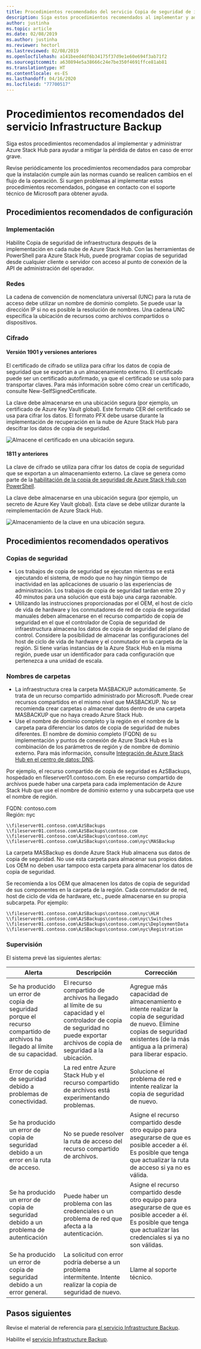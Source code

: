 ```yaml
---
title: Procedimientos recomendados del servicio Copia de seguridad de infraestructura para Azure Stack Hub
description: Siga estos procedimientos recomendados al implementar y administrar Azure Stack Hub para ayudar a mitigar la pérdida de datos en caso de error grave.
author: justinha
ms.topic: article
ms.date: 02/08/2019
ms.author: justinha
ms.reviewer: hectorl
ms.lastreviewed: 02/08/2019
ms.openlocfilehash: a141beed4df6b34175f37d9e1e60e694f3ab71f2
ms.sourcegitcommit: a630894e5a38666c24e7be350f4691ffce81ab81
ms.translationtype: HT
ms.contentlocale: es-ES
ms.lasthandoff: 04/16/2020
ms.locfileid: "77700517"
---
```

# <a name="infrastructure-backup-service-best-practices"></a>Procedimientos recomendados del servicio Infrastructure Backup

Siga estos procedimientos recomendados al implementar y administrar Azure Stack Hub para ayudar a mitigar la pérdida de datos en caso de error grave.

Revise periódicamente los procedimientos recomendados para comprobar que la instalación cumple aún las normas cuando se realicen cambios en el flujo de la operación. Si surgen problemas al implementar estos procedimientos recomendados, póngase en contacto con el soporte técnico de Microsoft para obtener ayuda.

## <a name="configuration-best-practices"></a>Procedimientos recomendados de configuración

### <a name="deployment"></a>Implementación

Habilite Copia de seguridad de infraestructura después de la implementación en cada nube de Azure Stack Hub. Con las herramientas de PowerShell para Azure Stack Hub, puede programar copias de seguridad desde cualquier cliente o servidor con acceso al punto de conexión de la API de administración del operador.

### <a name="networking"></a>Redes

La cadena de convención de nomenclatura universal (UNC) para la ruta de acceso debe utilizar un nombre de dominio completo. Se puede usar la dirección IP si no es posible la resolución de nombres. Una cadena UNC especifica la ubicación de recursos como archivos compartidos o dispositivos.

### <a name="encryption"></a>Cifrado

#### <a name="version-1901-and-newer"></a>Versión 1901 y versiones anteriores

El certificado de cifrado se utiliza para cifrar los datos de copia de seguridad que se exportan a un almacenamiento externo. El certificado puede ser un certificado autofirmado, ya que el certificado se usa solo para transportar claves. Para más información sobre cómo crear un certificado, consulte New-SelfSignedCertificate.
  
La clave debe almacenarse en una ubicación segura (por ejemplo, un certificado de Azure Key Vault global). Este formato CER del certificado se usa para cifrar los datos. El formato PFX debe usarse durante la implementación de recuperación en la nube de Azure Stack Hub para descifrar los datos de copia de seguridad.

![Almacene el certificado en una ubicación segura.](media/azure-stack-backup/azure-stack-backup-encryption-store-cert.png)

#### <a name="1811-and-older"></a>1811 y anteriores

La clave de cifrado se utiliza para cifrar los datos de copia de seguridad que se exportan a un almacenamiento externo. La clave se genera como parte de la [habilitación de la copia de seguridad de Azure Stack Hub con PowerShell](azure-stack-backup-enable-backup-powershell.md).

La clave debe almacenarse en una ubicación segura (por ejemplo, un secreto de Azure Key Vault global). Esta clave se debe utilizar durante la reimplementación de Azure Stack Hub.

![Almacenamiento de la clave en una ubicación segura.](media/azure-stack-backup/azure-stack-backup-encryption2.png)

## <a name="operational-best-practices"></a>Procedimientos recomendados operativos

### <a name="backups"></a>Copias de seguridad

 - Los trabajos de copia de seguridad se ejecutan mientras se está ejecutando el sistema, de modo que no hay ningún tiempo de inactividad en las aplicaciones de usuario o las experiencias de administración. Los trabajos de copia de seguridad tardan entre 20 y 40 minutos para una solución que está bajo una carga razonable.
 - Utilizando las instrucciones proporcionadas por el OEM, el host de ciclo de vida de hardware y los conmutadores de red de copia de seguridad manuales deben almacenarse en el recurso compartido de copia de seguridad en el que el controlador de Copia de seguridad de infraestructura almacena los datos de copia de seguridad del plano de control. Considere la posibilidad de almacenar las configuraciones del host de ciclo de vida de hardware y el conmutador en la carpeta de la región. Si tiene varias instancias de la Azure Stack Hub en la misma región, puede usar un identificador para cada configuración que pertenezca a una unidad de escala.

### <a name="folder-names"></a>Nombres de carpetas

 - La infraestructura crea la carpeta MASBACKUP automáticamente. Se trata de un recurso compartido administrado por Microsoft. Puede crear recursos compartidos en el mismo nivel que MASBACKUP. No se recomienda crear carpetas o almacenar datos dentro de una carpeta MASBACKUP que no haya creado Azure Stack Hub.
 -  Use el nombre de dominio completo y la región en el nombre de la carpeta para diferenciar los datos de copia de seguridad de nubes diferentes. El nombre de dominio completo (FQDN) de su implementación y puntos de conexión de Azure Stack Hub es la combinación de los parámetros de región y de nombre de dominio externo. Para más información, consulte [Integración de Azure Stack Hub en el centro de datos: DNS](azure-stack-integrate-dns.md).

Por ejemplo, el recurso compartido de copia de seguridad es AzSBackups, hospedado en fileserver01.contoso.com. En ese recurso compartido de archivos puede haber una carpeta para cada implementación de Azure Stack Hub que use el nombre de dominio externo y una subcarpeta que use el nombre de región.

FQDN: contoso.com  
Región: nyc


    \\fileserver01.contoso.com\AzSBackups
    \\fileserver01.contoso.com\AzSBackups\contoso.com
    \\fileserver01.contoso.com\AzSBackups\contoso.com\nyc
    \\fileserver01.contoso.com\AzSBackups\contoso.com\nyc\MASBackup

La carpeta MASBackup es donde Azure Stack Hub almacena sus datos de copia de seguridad. No use esta carpeta para almacenar sus propios datos. Los OEM no deben usar tampoco esta carpeta para almacenar los datos de copia de seguridad.

Se recomienda a los OEM que almacenen los datos de copia de seguridad de sus componentes en la carpeta de la región. Cada conmutador de red, host de ciclo de vida de hardware, etc., puede almacenarse en su propia subcarpeta. Por ejemplo:

    \\fileserver01.contoso.com\AzSBackups\contoso.com\nyc\HLH
    \\fileserver01.contoso.com\AzSBackups\contoso.com\nyc\Switches
    \\fileserver01.contoso.com\AzSBackups\contoso.com\nyc\DeploymentData
    \\fileserver01.contoso.com\AzSBackups\contoso.com\nyc\Registration

### <a name="monitoring"></a>Supervisión

El sistema prevé las siguientes alertas:

| Alerta                                                   | Descripción                                                                                     | Corrección                                                                                                                                |
|---------------------------------------------------------|-------------------------------------------------------------------------------------------------|--------------------------------------------------------------------------------------------------------------------------------------------|
| Se ha producido un error de copia de seguridad porque el recurso compartido de archivos ha llegado al límite de su capacidad. | El recurso compartido de archivos ha llegado al límite de su capacidad y el controlador de copia de seguridad no puede exportar archivos de copia de seguridad a la ubicación. | Agregue más capacidad de almacenamiento e intente realizar la copia de seguridad de nuevo. Elimine copias de seguridad existentes (de la más antigua a la primera) para liberar espacio.                    |
| Error de copia de seguridad debido a problemas de conectividad.             | La red entre Azure Stack Hub y el recurso compartido de archivos está experimentando problemas.                          | Solucione el problema de red e intente realizar la copia de seguridad de nuevo.                                                                                            |
| Se ha producido un error de copia de seguridad debido a un error en la ruta de acceso.                | No se puede resolver la ruta de acceso del recurso compartido de archivos.                                                          | Asigne el recurso compartido desde otro equipo para asegurarse de que es posible acceder a él. Es posible que tenga que actualizar la ruta de acceso si ya no es válida.       |
| Se ha producido un error de copia de seguridad debido a un problema de autenticación               | Puede haber un problema con las credenciales o un problema de red que afecta a la autenticación.    | Asigne el recurso compartido desde otro equipo para asegurarse de que es posible acceder a él. Es posible que tenga que actualizar las credenciales si ya no son válidas. |
| Se ha producido un error de copia de seguridad debido a un error general.                    | La solicitud con error podría deberse a un problema intermitente. Intente realizar la copia de seguridad de nuevo.                    | Llame al soporte técnico.                                                                                                                               |

## <a name="next-steps"></a>Pasos siguientes

Revise el material de referencia para [el servicio Infrastructure Backup](azure-stack-backup-reference.md).

Habilite el [servicio Infrastructure Backup](azure-stack-backup-enable-backup-console.md).
